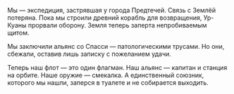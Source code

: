 Мы — экспедиция, застрявшая у города Предтечей. Связь с Землёй потеряна. Пока мы строили древний корабль для возвращения, Ур-Куаны прорвали оборону. Земля теперь заперта непробиваемым щитом.

Мы заключили альянс со Спасси — патологическими трусами. Но они, сбежали, оставив лишь записку с пожеланием удачи.

Теперь наш флот — это один флагман. Наш альянс — капитан и станция на орбите. Наше оружие — смекалка. А единственный союзник, которого мы нашли, заперся в туалете и не собирается выходить.

